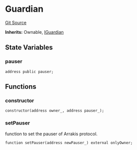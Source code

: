 # Guardian
[Git Source](https://github.com/ArrakisFinance/arrakis-modular/blob/4485c572ded3a830c181fa38ceaac13efe8eb7f1/src/Guardian.sol)

**Inherits:**
Ownable, [IGuardian](/src/interfaces/IGuardian.sol/interface.IGuardian.md)


## State Variables
### pauser

```solidity
address public pauser;
```


## Functions
### constructor


```solidity
constructor(address owner_, address pauser_);
```

### setPauser

function to set the pauser of Arrakis protocol.


```solidity
function setPauser(address newPauser_) external onlyOwner;
```

